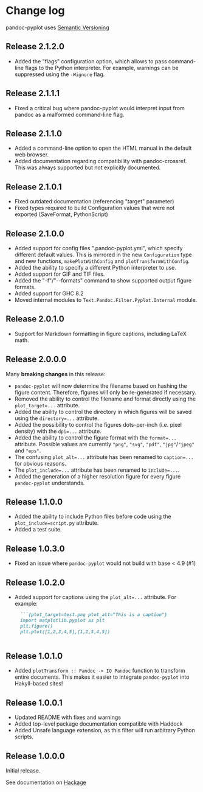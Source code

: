 # Change log

pandoc-pyplot uses [Semantic Versioning](http://semver.org/spec/v2.0.0.html)

Release 2.1.2.0
---------------

* Added the "flags" configuration option, which allows to pass command-line flags to the Python interpreter. For example, warnings can be suppressed using the `-Wignore` flag.

Release 2.1.1.1
---------------

* Fixed a critical bug where pandoc-pyplot would interpret input from pandoc as a malformed command-line flag.

Release 2.1.1.0
---------------

* Added a command-line option to open the HTML manual in the default web browser.
* Added documentation regarding compatibility with pandoc-crossref. This was always supported but not explicitly documented.

Release 2.1.0.1
---------------

* Fixed outdated documentation (referencing "target" parameter)
* Fixed types required to build Configuration values that were not exported (SaveFormat, PythonScript)

Release 2.1.0.0
---------------

* Added support for config files ".pandoc-pyplot.yml", which specify different default values. This is mirrored in the new `Configuration` type and new functions, `makePlotWithConfig` and `plotTransformWithConfig`.
* Added the ability to specify a different Python interpreter to use.
* Added support for GIF and TIF files.
* Added the "-f"/"--formats" command to show supported output figure formats.
* Added support for GHC 8.2
* Moved internal modules to `Text.Pandoc.Filter.Pyplot.Internal` module.

Release 2.0.1.0
---------------

* Support for Markdown formatting in figure captions, including LaTeX math.

Release 2.0.0.0
---------------

Many **breaking changes** in this release:

* `pandoc-pyplot` will now determine the filename based on hashing the figure content. Therefore, figures will only be re-generated if necessary.
* Removed the ability to control the filename and format directly using the `plot_target=...` attribute.
* Added the ability to control the directory in which figures will be saved using the `directory=...` attribute.
* Added the possibility to control the figures dots-per-inch (i.e. pixel density) with the `dpi=...` attribute.
* Added the ability to control the figure format with the `format=...` attribute. Possible values are currently `"png"`, `"svg"`, `"pdf"`, `"jpg"`/`"jpeg"` and `"eps"`.
* The confusing `plot_alt=...` attribute has been renamed to `caption=...` for obvious reasons.
* The `plot_include=...` attribute has been renamed to `include=...`.
* Added the generation of a higher resolution figure for every figure `pandoc-pyplot` understands.

Release 1.1.0.0
---------------

* Added the ability to include Python files before code using the `plot_include=script.py` attribute.
* Added a test suite.

Release 1.0.3.0
---------------

* Fixed an issue where `pandoc-pyplot` would not build with base < 4.9 (#1)

Release 1.0.2.0
---------------

* Added support for captions using the `plot_alt=...` attribute. For example:

  ```markdown
    ```{plot_target=test.png plot_alt="This is a caption"}
    import matplotlib.pyplot as plt
    plt.figure()
    plt.plot([1,2,3,4,5],[1,2,3,4,5])
    ```
  ```

Release 1.0.1.0
---------------

* Added `plotTransform :: Pandoc -> IO Pandoc` function to transform entire documents. This makes it easier to integrate `pandoc-pyplot` into Hakyll-based sites!

Release 1.0.0.1
---------------

* Updated README with fixes and warnings
* Added top-level package documentation compatible with Haddock
* Added Unsafe language extension, as this filter will run arbitrary Python scripts.

Release 1.0.0.0
---------------

Initial release.

See documentation on [Hackage](https://hackage.haskell.org/package/pandoc-pyplot)
